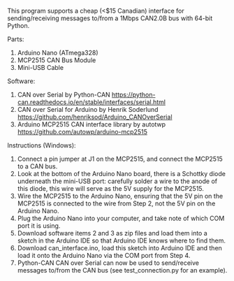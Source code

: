 This program supports a cheap (<$15 Canadian) interface for sending/receiving messages to/from a 1Mbps CAN2.0B bus with 64-bit Python.

Parts:
1. Arduino Nano (ATmega328)
2. MCP2515 CAN Bus Module
3. Mini-USB Cable


Software:
1. CAN over Serial by Python-CAN https://python-can.readthedocs.io/en/stable/interfaces/serial.html
2. CAN over Serial for Arduino by Henrik Soderlund https://github.com/henriksod/Arduino_CANOverSerial
3. Arduino MCP2515 CAN interface library by autotwp https://github.com/autowp/arduino-mcp2515 


Instructions (Windows):
1. Connect a pin jumper at J1 on the MCP2515, and connect the MCP2515 to a CAN bus.
2. Look at the bottom of the Arduino Nano board, there is a Schottky diode underneath the mini-USB port: carefully solder a wire to the anode of this diode, this wire will serve as the 5V supply for the MCP2515.
3. Wire the MCP2515 to the Arduino Nano, ensuring that the 5V pin on the MCP2515 is connected to the wire from Step 2, not the 5V pin on the Arduino Nano.
4. Plug the Arduino Nano into your computer, and take note of which COM port it is using.
5. Download software items 2 and 3 as zip files and load them into a sketch in the Arduino IDE so that Arduino IDE knows where to find them.
6. Download can_interface.ino, load this sketch into Arduino IDE and then load it onto the Arduino Nano via the COM port from Step 4.
7. Python-CAN CAN over Serial can now be used to send/receive messages to/from the CAN bus (see test_connection.py for an example).
